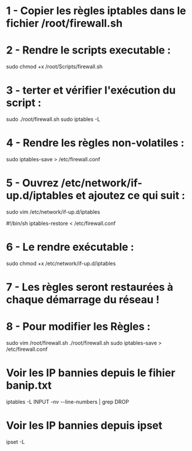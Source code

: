 # 1 - Copier les règles iptables dans le fichier /root/firewall.sh

# 2 - Rendre le scripts executable :
sudo chmod +x /root/Scripts/firewall.sh

# 3 - terter et vérifier l'exécution du script :
sudo ./root/firewall.sh
sudo iptables -L

# 4 - Rendre les règles non-volatiles :
sudo iptables-save > /etc/firewall.conf

# 5 - Ouvrez /etc/network/if-up.d/iptables et ajoutez ce qui suit :
sudo vim /etc/network/if-up.d/iptables

#!/bin/sh
iptables-restore < /etc/firewall.conf

# 6 - Le rendre exécutable :
sudo chmod +x /etc/network/if-up.d/iptables

# 7 - Les règles seront restaurées à chaque démarrage du réseau !

# 8 - Pour modifier les Règles :
sudo vim /root/firewall.sh
./root/firewall.sh
sudo iptables-save > /etc/firewall.conf

# Voir les IP bannies depuis le fihier banip.txt
iptables -L INPUT -nv --line-numbers | grep DROP

# Voir les IP bannies depuis ipset
ipset -L
